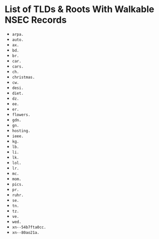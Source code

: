 # List of TLDs & Roots With Walkable NSEC Records

* `arpa.`
* `auto.`
* `ax.`
* `bd.`
* `br.`
* `car.`
* `cars.`
* `ch.`
* `christmas.`
* `cw.`
* `desi.`
* `diet.`
* `dz.`
* `ee.`
* `er.`
* `flowers.`
* `gdn.`
* `gn.`
* `hosting.`
* `ieee.`
* `kg.`
* `lb.`
* `li.`
* `lk.`
* `lol.`
* `lr.`
* `mc.`
* `mom.`
* `pics.`
* `pr.`
* `ruhr.`
* `se.`
* `tn.`
* `tz.`
* `ve.`
* `wed.`
* `xn--54b7fta0cc.`
* `xn--80ao21a.`
